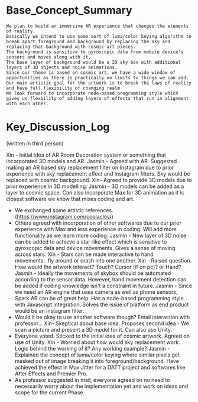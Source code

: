 # Base_Concept_Summary
    We plan to build an immersive AR experience that changes the elements of reality. 
    Basically we intend to use some sort of luma/color keying algorithm to break apart foreground and background by replacing the sky and replacing that background with cosmic art pieces. 
    The background is sensitive to gyroscopic data from mobile device's sensors and moves along with it. 
    The base layer of background would be a 3D sky box with additional layers of 3D objects and noise animations. 
    Since our theme is based on cosmic art, we have a wide window of opportunities as there is practically no limits to things we can add. 
    Our main artistic goal for the artwork is to break the laws of reality and have full flexibility of changing realm
    We look forward to incorporate node-based programming style which gives us flexbility of adding layers of effects that run in alignment with each other.

# Key_Discussion_Log
(written in third person)

Xin - Initial Idea of AR Room Decoration system or something that incorporated 3D models and AR.
Jasmin - Agreed with AR. Suggested making an AR based sky replacement filter on Instagram due to prior experience with sky replacement effect and Instagram filters. Sky would be replaced with cosmic background. 
Xin- Agreed to provide 3D models due to prior experience in 3D modelling.
Jasmin - 3D models can be added as a layer to cosmic space. Can also incorporate Max for 3D animation as it is closest software we know that mixes coding and art.
- We exchanged some artistic references. (https://www.instagram.com/coolacloy/)
- Others agreed with incorporation of other softwares due to our prior experience with Max and less experience in coding. Will add more functionality as we learn more coding.
Jasmin - New layer of 3D noise can be added to achieve a star-like effect which is sensitive to gyroscopic data and device movements. Gives a sense of moving across stars.
Xin - Stars can be made interactive to hand movements...fly around or crash into one another.
Xin - Raised question. How would the artwork interact? Touch? Cursor (if on pc)? or Hand?
Jasmin - Ideally the movements of skybox should be automated according to the sensor data. However, hand movement detection can be added if coding knowledge isn't a constraint in future.
Jasmin - Since we need an AR engine that uses camera as well as phone sensors, Spark AR can be of great help. Has a node-based programming style with Javascript integration. Solves the issue of platform as end product would be an instagram filter.
- Would it be okay to use another software though? Email interaction with professor...
Xin- Skeptical about base idea. Proposes second idea - We scan a picture and present a 3D model for it. Can also use Unity.
- Everyone voted. Sticked to the initial idea of cosmic artwork. Agreed on use of Unity.
Xin - Worried about how would sky replacement work. Logic behind the working of it? Any working example?
Jasmin - Explained the concept of luma/color keying where similar pixels get masked out of image breaking it into foreground/background. Have achieved the effect in Max Jitter for a DATT project and softwares like After Effects and Premier Pro. 
- As professor suggested in mail, everyone agreed on no need to necessarily worry about the implementation yet and work on ideas and scope for the current Phase.
